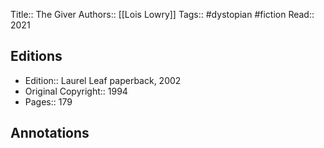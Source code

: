 Title::  The Giver
Authors::  [[Lois Lowry]]
Tags::  #dystopian #fiction
Read::  2021

## Editions
- Edition::  Laurel Leaf paperback, 2002
- Original Copyright::  1994
- Pages::  179

## Annotations

